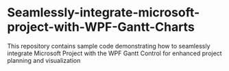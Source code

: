 # Seamlessly-integrate-microsoft-project-with-WPF-Gantt-Charts
This repository contains sample code demonstrating how to seamlessly integrate Microsoft Project with the WPF Gantt Control for enhanced project planning and visualization
